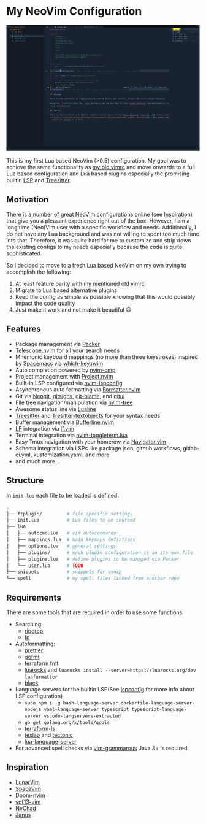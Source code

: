 # My NeoVim Configuration

![](./screen.png)

This is my first Lua based NeoVim (>0.5) configuration. My goal was to achieve the same functionality as [my old vimrc](https://github.com/Allaman/dotfiles/blob/master/vimrc) and move onwards to a full Lua based configuration and Lua based plugins especially the promising builtin [LSP](https://neovim.io/doc/user/lsp.html) and [Treesitter](https://github.com/nvim-treesitter/nvim-treesitter).

## Motivation

There is a number of great NeoVim configurations online (see [Inspiration](#inspiration)) that give you a pleasant experience right out of the box. However, I am a long time (Neo)Vim user with a specific workflow and needs. Additionally, I do not have any Lua background and was not willing to spent too much time into that. Therefore, it was quite hard for me to customize and strip down the existing configs to my needs especially because the code is quite sophisticated.

So I decided to move to a fresh Lua based NeoVim on my own trying to accomplish the following:

1. At least feature parity with my mentioned old vimrc
2. Migrate to Lua based alternative plugins
3. Keep the config as simple as possible knowing that this would possibly impact the code quality
4. Just make it work and not make it beautiful 😃

## Features

- Package management via [Packer](https://github.com/wbthomason/packer.nvim)
- [Telescope.nvim](https://github.com/nvim-telescope/telescope.nvim) for all your search needs
- Mnemonic keyboard mappings (no more than three keystrokes) inspired by [Spacemacs](https://www.spacemacs.org/) via [which-key.nvim](https://github.com/folke/which-key.nvim)
- Auto completion powered by [nvim-cmp](https://github.com/hrsh7th/nvim-cmp)
- Project management with [Project.nvim](https://github.com/ahmedkhalf/project.nvim)
- Built-in LSP configured via [nvim-lspconfig](https://github.com/neovim/nvim-lspconfig)
- Asynchronous auto formatting via [Formatter.nvim](https://github.com/mhartington/formatter.nvim)
- Git via [Neogit](https://github.com/TimUntersberger/neogit), [gitsigns](https://github.com/lewis6991/gitsigns.nvim), [git-blame](https://github.com/f-person/git-blame.nvim), and [gitui](https://github.com/extrawurst/gitui)
- File tree navigation/manipulation via [nvim-tree](https://github.com/kyazdani42/nvim-tree.lua)
- Awesome status line via [Lualine](https://github.com/nvim-lualine/lualine.nvim)
- [Treesitter](https://github.com/nvim-treesitter/nvim-treesitter) and [Tresitter-textobjects](https://github.com/nvim-treesitter/nvim-treesitter-textobjects) for your syntax needs
- Buffer management via [Bufferline.nvim](https://github.com/akinsho/bufferline.nvim)
- [LF](https://github.com/gokcehan/lf) integration via [lf.vim](https://github.com/ptzz/lf.vim)
- Terminal integration via [nvim-toggleterm.lua](https://github.com/akinsho/nvim-toggleterm.lua)
- Easy Tmux navigation with your homerow via [Navigator.vim](https://github.com/numToStr/Navigator.nvim)
- Schema integration via LSPs like package.json, github workflows, gitlab-ci.yml, kustomization.yaml, and more
- and much more...

## Structure

In `init.lua` each file to be loaded is defined.

```sh
.
├── ftplugin/         # file specific settings
├── init.lua          # Lua files to be sourced
├── lua
│   ├── autocmd.lua   # vim autocommands
│   ├── mappings.lua  # main keymaps defintions
│   ├── options.lua   # general settings
│   ├── plugins/      # each plugin configuration is in its own file
│   ├── plugins.lua   # define plugins to be managed via Packer
│   └── user.lua      # TODO
├── snippets          # snippets for vsnip
└── spell             # my spell files linked from another repo
```

## Requirements

There are some tools that are required in order to use some functions.

- Searching:
  - [ripgrep](https://github.com/BurntSushi/ripgrep)
  - [fd](https://github.com/sharkdp/fd)
- Autoformatting:
  - [prettier](https://prettier.io/)
  - [gofmt](https://pkg.go.dev/cmd/gofmt)
  - [terraform fmt](https://www.terraform.io/docs/cli/commands/fmt.html)
  - [luarocks](https://github.com/luarocks/luarocks) and `luarocks install --server=https://luarocks.org/dev luaformatter`
  - [black](https://github.com/psf/black)
- Language servers for the builtin LSP(See [lspconfig](https://github.com/neovim/nvim-lspconfig/blob/master/CONFIG.md) for more info about LSP configuration)
  - `sudo npm i -g bash-language-server dockerfile-language-server-nodejs yaml-language-server typescript typescript-language-server vscode-langservers-extracted`
  - `go get golang.org/x/tools/gopls`
  - [terraform-ls](https://github.com/hashicorp/terraform-ls)
  - [texlab](https://github.com/latex-lsp/texlab) and [tectonic](https://github.com/tectonic-typesetting/tectonic)
  - [lua-language-server](https://github.com/sumneko/lua-language-server)
- For advanced spell checks via [vim-grammarous](https://github.com/rhysd/vim-grammarous) Java 8+ is required

## Inspiration

- [LunarVim](https://github.com/LunarVim/LunarVim)
- [SpaceVim](https://spacevim.org/)
- [Doom-nvim](https://github.com/NTBBloodbath/doom-nvim)
- [spf13-vim](https://github.com/spf13/spf13-vim)
- [NvChad](https://nvchad.github.io/)
- [Janus](https://github.com/carlhuda/janus)
